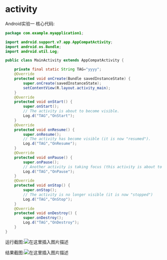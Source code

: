 # activity
Android实验一
核心代码:
```java
package com.example.myapplication1;

import android.support.v7.app.AppCompatActivity;
import android.os.Bundle;
import android.util.Log;

public class MainActivity extends AppCompatActivity {

    private final static String TAG="yyyy";
    @Override
    protected void onCreate(Bundle savedInstanceState) {
        super.onCreate(savedInstanceState);
        setContentView(R.layout.activity_main);
    }
    @Override
    protected void onStart() {
        super.onStart();
        // The activity is about to become visible.
        Log.d("TAG","OnStart");
    }
    @Override
    protected void onResume() {
        super.onResume();
        // The activity has become visible (it is now "resumed").
        Log.d("TAG","OnResume");
    }
    @Override
    protected void onPause() {
        super.onPause();
        // Another activity is taking focus (this activity is about to be "paused").
        Log.d("TAG","OnPause");
    }
    @Override
    protected void onStop() {
        super.onStop();
        // The activity is no longer visible (it is now "stopped")
        Log.d("TAG","OnStop");
    }
    @Override
    protected void onDestroy() {
        super.onDestroy();
        Log.d("TAG","OnDestroy");
    }
}
```

运行截图:![在这里插入图片描述](https://img-blog.csdnimg.cn/20190326215659311.png?x-oss-process=image/watermark,type_ZmFuZ3poZW5naGVpdGk,shadow_10,text_aHR0cHM6Ly9ibG9nLmNzZG4ubmV0L3dhbmdiaW5fMTAxMg==,size_16,color_FFFFFF,t_70)

结果截图:![在这里插入图片描述](https://img-blog.csdnimg.cn/20190326215935815.png?x-oss-process=image/watermark,type_ZmFuZ3poZW5naGVpdGk,shadow_10,text_aHR0cHM6Ly9ibG9nLmNzZG4ubmV0L3dhbmdiaW5fMTAxMg==,size_16,color_FFFFFF,t_70)
